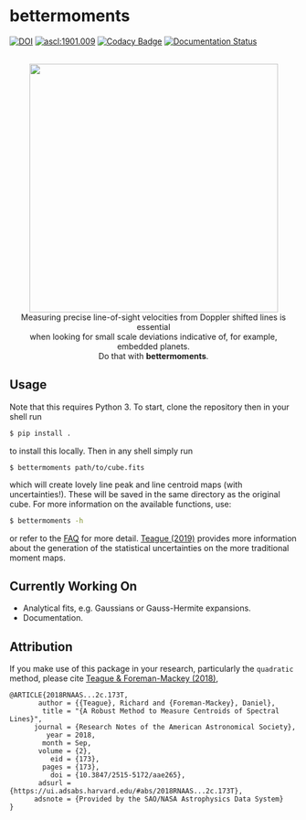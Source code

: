 # bettermoments

[![DOI](https://zenodo.org/badge/DOI/10.5281/zenodo.1419754.svg)](https://doi.org/10.5281/zenodo.1419754)
<a href="http://ascl.net/1901.009"><img src="https://img.shields.io/badge/ascl-1901.009-blue.svg?colorB=262255" alt="ascl:1901.009" /></a>
[![Codacy Badge](https://api.codacy.com/project/badge/Grade/dee9bf4b8b6b4d35bab87fded4e6636f)](https://app.codacy.com/app/richteague/bettermoments?utm_source=github.com&utm_medium=referral&utm_content=richteague/bettermoments&utm_campaign=Badge_Grade_Dashboard)
[![Documentation Status](https://readthedocs.org/projects/bettermoments/badge/?version=latest)](https://bettermoments.readthedocs.io/en/latest/?badge=latest)

<p align='center'>
  <br/>
  <img src="https://github.com/richteague/bettermoments/blob/master/docs/TWHya.png" width="435" height="435"><br/>
  Measuring precise line-of-sight velocities from Doppler shifted lines is essential<br/>
  when looking for small scale deviations indicative of, for example, embedded planets.<br/>Do that with <b>bettermoments</b>.
</p>

## Usage

Note that this requires Python 3. To start, clone the repository then in your shell run

```bash
$ pip install .
```

to install this locally. Then in any shell simply run

```console
$ bettermoments path/to/cube.fits
```

which will create lovely line peak and line centroid maps (with uncertainties!). These will be saved in the same directory as the original cube. For more information on the available functions, use:

```bash
$ bettermoments -h
```

or refer to the [FAQ](https://github.com/richteague/bettermoments/blob/master/docs/FAQ.md) for more detail. [Teague (2019)](https://iopscience.iop.org/article/10.3847/2515-5172/ab2125) provides more information about the generation of the statistical uncertainties on the more traditional moment maps.

## Currently Working On

* Analytical fits, e.g. Gaussians or Gauss-Hermite expansions.
* Documentation.

## Attribution

If you make use of this package in your research, particularly the `quadratic` method, please cite [Teague & Foreman-Mackey (2018)](https://arxiv.org/abs/1809.10295),

```
@ARTICLE{2018RNAAS...2c.173T,
       author = {{Teague}, Richard and {Foreman-Mackey}, Daniel},
        title = "{A Robust Method to Measure Centroids of Spectral Lines}",
      journal = {Research Notes of the American Astronomical Society},
         year = 2018,
        month = Sep,
       volume = {2},
          eid = {173},
        pages = {173},
          doi = {10.3847/2515-5172/aae265},
       adsurl = {https://ui.adsabs.harvard.edu/#abs/2018RNAAS...2c.173T},
      adsnote = {Provided by the SAO/NASA Astrophysics Data System}
}
```
